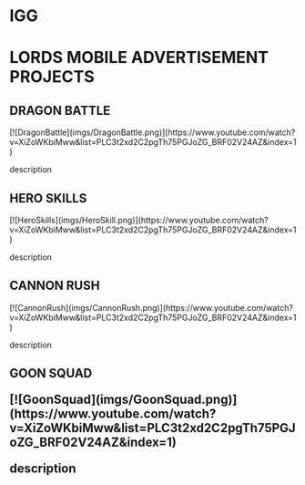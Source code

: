 # IGG
 
<h1> LORDS MOBILE ADVERTISEMENT PROJECTS </h1>

<h2> DRAGON BATTLE </h2>
[![DragonBattle](imgs/DragonBattle.png)](https://www.youtube.com/watch?v=XiZoWKbiMww&list=PLC3t2xd2C2pgTh75PGJoZG_BRF02V24AZ&index=1)
<p> description</p>

<h2> HERO SKILLS </h2>
[![HeroSkills](imgs/HeroSkill.png)](https://www.youtube.com/watch?v=XiZoWKbiMww&list=PLC3t2xd2C2pgTh75PGJoZG_BRF02V24AZ&index=1)
<p> description </p>

<h2> CANNON RUSH </h2>
[![CannonRush](imgs/CannonRush.png)](https://www.youtube.com/watch?v=XiZoWKbiMww&list=PLC3t2xd2C2pgTh75PGJoZG_BRF02V24AZ&index=1)
<p> description </p>

<h2> GOON SQUAD </p>
[![GoonSquad](imgs/GoonSquad.png)](https://www.youtube.com/watch?v=XiZoWKbiMww&list=PLC3t2xd2C2pgTh75PGJoZG_BRF02V24AZ&index=1)
<p> description </p>